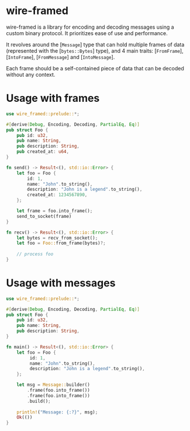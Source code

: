 # wire-framed

wire-framed is a library for encoding and decoding messages using a custom binary protocol.
It prioritizes ease of use and performance.

It revolves around the [`Message`] type that can hold multiple frames of data (represented with the [`bytes::Bytes`] type), 
and 4 main traits: [`FromFrame`], [`IntoFrame`], [`FromMessage`] and [`IntoMessage`].

Each frame should be a self-contained piece of data that can be decoded without any context.

# Usage with frames
```rust
use wire_framed::prelude::*;

#[derive(Debug, Encoding, Decoding, PartialEq, Eq)]
pub struct Foo {
    pub id: u32,
    pub name: String,
    pub description: String,
    pub created_at: u64,
}

fn send() -> Result<(), std::io::Error> {
    let foo = Foo {
        id: 1,
        name: "John".to_string(),
        description: "John is a legend".to_string(),
        created_at: 1234567890,
    };

    let frame = foo.into_frame();
    send_to_socket(frame)
}

fn recv() -> Result<(), std::io::Error> {
    let bytes = recv_from_socket();
    let foo = Foo::from_frame(bytes)?;
    
    // process foo
}
```

# Usage with messages
```rust
use wire_framed::prelude::*;

#[derive(Debug, Encoding, Decoding, PartialEq, Eq)]
pub struct Foo {
    pub id: u32,
    pub name: String,
    pub description: String,
}

fn main() -> Result<(), std::io::Error> {
    let foo = Foo {
         id: 1,
         name: "John".to_string(),
         description: "John is a legend".to_string(),
    };

    let msg = Message::builder()
        .frame(foo.into_frame())
        .frame(foo.into_frame())
        .build();
    
    println!("Message: {:?}", msg);
    Ok(())
}
